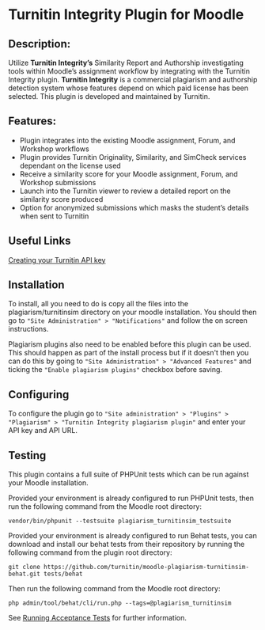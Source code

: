 Turnitin Integrity Plugin for Moodle
=

Description:
-
Utilize **Turnitin Integrity’s** Similarity Report and Authorship investigating tools within Moodle’s assignment workflow by integrating with the Turnitin Integrity plugin. **Turnitin Integrity** is a commercial plagiarism and authorship detection system whose features depend on which paid license has been selected. This plugin is developed and maintained by Turnitin.

Features:
-
- Plugin integrates into the existing Moodle assignment, Forum, and Workshop workflows
- Plugin provides Turnitin Originality, Similarity, and SimCheck services dependant on the license used
- Receive a similarity score for your Moodle assignment, Forum, and Workshop submissions
- Launch into the Turnitin viewer to review a detailed report on the similarity score produced
- Option for anonymized submissions which masks the student’s details when sent to Turnitin

Useful Links
-
[Creating your Turnitin API key](https://help.turnitin.com/simcheck/integrations/moodle/administrator/account-basics/creating-an-API-key.htm)

Installation
-

To install, all you need to do is copy all the files into the plagiarism/turnitinsim directory on your moodle installation. You should then go to `"Site Administration" > "Notifications"` and follow the on screen instructions.

Plagiarism plugins also need to be enabled before this plugin can be used. This should happen as part of the install process but if it doesn't then you can do this by going to `"Site Administration" > "Advanced Features"` and ticking the `"Enable plagiarism plugins"` checkbox before saving.

Configuring
-
To configure the plugin go to `"Site administration" > "Plugins" > "Plagiarism" > "Turnitin Integrity plagiarism plugin"` and enter your API key and API URL.

Testing
-
This plugin contains a full suite of PHPUnit tests which can be run against your Moodle installation. 

Provided your environment is already configured to run PHPUnit tests, then run the following command from the Moodle root directory:  

`vendor/bin/phpunit --testsuite plagiarism_turnitinsim_testsuite`

Provided your environment is already configured to run Behat tests, you can download and install our behat tests from their repository by running the following command from the plugin root directory:

`git clone https://github.com/turnitin/moodle-plagiarism-turnitinsim-behat.git tests/behat`

Then run the following command from the Moodle root directory:

`php admin/tool/behat/cli/run.php --tags=@plagiarism_turnitinsim`

See [Running Acceptance Tests](https://docs.moodle.org/dev/Running_acceptance_test) for further information.